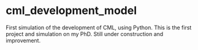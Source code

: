 # cml_development_model
First simulation of the development of CML, using Python. This is the first project and simulation on my PhD. Still under construction and improvement.
